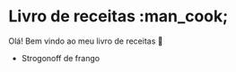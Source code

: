 # Livro de receitas :man_cook;

Olá! Bem vindo ao meu livro de receitas :wave:
 - Strogonoff de frango

